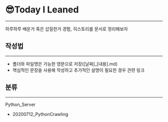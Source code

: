 # 😎Today I Leaned

------

하루하루 배운거 혹은 삽질한거 경험, 히스토리를 문서로 정리해보자

## 작성법

------

- 폴더와 파일명은 가능한 영문으로 저장([날짜]_[내용].md)
- 핵심적인 문장을 사용해 작성하고 추가적인 설명이 필요한 경우 관련 링크

## 분류

------

Python_Server

- 20200712_PythonCrawling